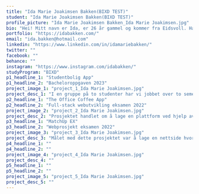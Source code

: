 ```yaml
---
title: "Ida Marie Joakimsen Bakken(BIXD TEST)"
student: "Ida Marie Joakimsen Bakken(BIXD TEST)"
profile_picture: "Ida Marie Joakimsen Bakken_Ida Marie Joakimsen.jpg"
bio: "Hei! Mitt navn er Ida, er 26 år gammel og kommer fra Eidsvoll. Har alltid likt å jobbe kreativt og tok derfor en bachelor i Produktdesign ved OsloMet. Deretter gikk veien til Gjøvik, og Webutvikling ved NTNU, ettersom jeg ønsket å lære meg mer om data og teknologi. Jeg er glad i å lage gode brukervennlige løsninger, og har en sterk tro på verdien av gode digitale løsninger ved å kombinere design og teknologi. På studiet har jeg likt å lære meg nye teknologier, og finne logiske måter å løse problemer på. "
portfolio: "https://idabakken.com/"
email: "ida.bakken@hotmail.com"
linkedin: "https://www.linkedin.com/in/idamariebakken/"
twitter: ""
facebook: ""
behance: ""
instagram: "https://www.instagram.com/idabakken/"
studyProgram: "BIXD"
p1_headline_1: "Studentbolig App"
p1_headline_2: "Bacheloroppgaven 2023"
project_image_1: "project_1_Ida Marie Joakimsen.jpg"
project_desc_1: "I en gruppe på to studenter har vi jobbet over to semestre i samarbeid med Gjestvang Eiendom og Vaager Innovasjon med å utvikle en applikasjon for studenter som bor i studentbolig. Målet har vært å lage en applikasjon som gjør at opplevelsen av å bo i en studentbolig blir mer forutsigbart, sosialt og mindre ensomt. Gjennom hele prosessen har vi tatt i bruk innsiktsmetodikk som; intervjuer, spørreundersøkelser, personas og designmetoder som; wireframes, lo-fi og hi-fi prototyper. Det ferdige produktet er en applikasjon som gjør det mulig å lage arrangementer innad i egen studentbolig, se arrangementer i nærheten og nødvendig informasjon fra utleier. "
p2_headline_1: "The Office Coffee App"
p2_headline_2: "Full-stack webutvikling eksamen 2022"
project_image_2: "project_2_Ida Marie Joakimsen.jpg"
project_desc_2: "Prosjektet handlet om å lage en plattform ved hjelp av MERN-stack, hvor ansatte kan få informasjon om kaffemaskin status, den siste kaffen som ble brygget, stemme på kaffe som har blitt brygget, og mulighet for å lage egne brygg, basert på kaffebønner, kverningsgrad, vannmengde og gram med kaffe. Nettsiden har 2 forskjellige brukere, administrator og ansatte. Administrator har adgang til alle funksjoner, mens ansatte kun har tilgang til enkelte funksjoner."
p3_headline_1: "MatchUp EX"
p3_headline_2: "Webprosjekt eksamen 2022"
project_image_3: "project_3_Ida Marie Joakimsen.jpg"
project_desc_3: "Målet med dette prosjektet var å lage en nettside hvor alle ansatte i høgskole-og universitetssektoren kan finne sensorer til eksamener i emner de underviser i. Prosessen startet med at vi hadde et møte med prosjekteier for å avklare ønsker og behov. Og deretter lagde vi low-fidelity prototyper, hvor vi avklarte plassering, innhold og funksjoner. Til slutt lagde vi high-fidelity prototyper, og kodet ved hjelp av MERN-stack. Nettsiden har 3 forskjellige brukere, administrator som har tilgang til alt, ansatte som har tilgang til noe, og anonyme brukere som kun kan lese om prosjektet men ikke logge seg inn. "
p4_headline_1: ""
p4_headline_2: ""
project_image_4: "project_4_Ida Marie Joakimsen.jpg"
project_desc_4: ""
p5_headline_1: ""
p5_headline_2: ""
project_image_5: "project_5_Ida Marie Joakimsen.jpg"
project_desc_5: ""
---
```


